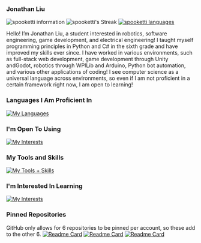 ### Jonathan Liu
![spooketti information](https://github-readme-stats.vercel.app/api?username=spooketti&theme=dark&show_icons=true,&hide_border=true,&rank_icon=github)
![spooketti's Streak](https://github-readme-streak-stats.herokuapp.com/?user=spooketti&theme=dark&hide_border=true)
[![spooketti languages](https://github-readme-stats-salesp07.vercel.app/api/top-langs/?username=spooketti&hide=jupyter%20notebook,mathematica,scss,makefile,dockerfile,nix,ruby&langs_count=8&layout=compact&theme=dark&hide_border=true)](https://github.com/spooketti/github-readme-stats)

Hello! I’m Jonathan Liu, a student interested in robotics, software engineering, game development, and electrical engineering! I taught myself programming principles in Python and C# in the sixth grade and have improved my skills ever since. I have worked in various environments, such as full-stack web development, game development through Unity andGodot, robotics through WPILib and Arduino, Python bot automation, and various other applications of coding! I see computer science as a universal language across environments, so even if I am not proficient in a certain framework right now, I am open to learning!


<!--
**spooketti/spooketti** is a ✨ _special_ ✨ repository because its `README.md` (this file) appears on your GitHub profile.

Here are some ideas to get you started:

- 🔭 I’m currently working on ...
- 🌱 I’m currently learning ...
- 👯 I’m looking to collaborate on ...
- 🤔 I’m looking for help with ...
- 💬 Ask me about ...
- 📫 How to reach me: ...
- 😄 Pronouns: ...
- ⚡ Fun fact: ...
-->
### Languages I Am Proficient In
[![My Languages](https://skillicons.dev/icons?i=html,js,css,python,java,cs,&perline=3)](https://skillicons.dev)
### I'm Open To Using
[![My Interests](https://skillicons.dev/icons?i=cpp,lua,nodejs,&perline=3)](https://skillicons.dev)
### My Tools and Skills
[![My Tools + Skills](https://skillicons.dev/icons?i=arduino,blender,firebase,git,ps,github,vscode,idea,androidstudio,replit,matlab,opencv,sqlite,godot,unity,robloxstudio,bots,flask,selenium,gcp,md,bash,linux,windows&perline=7)](https://skillicons.dev)
### I'm Interested In Learning
[![My Interests](https://skillicons.dev/icons?i=aws,cloudflare,react,go,c,arch,&perline=3)](https://skillicons.dev)

### Pinned Repositories
GitHub only allows for 6 repositories to be pinned per account, so these add to the other 6.
[![Readme Card](https://github-readme-stats.vercel.app/api/pin/?username=spooketti&repo=Phylogenetic-Taxonomy-Comparison&theme=darcula)](https://github.com/spooketti/Phylogenetic-Taxonomy-Comparison)
[![Readme Card](https://github-readme-stats.vercel.app/api/pin/?username=spooketti&repo=OPALS-Spine&theme=darcula)](https://github.com/spooketti/OPALS-Spine)
[![Readme Card](https://github-readme-stats.vercel.app/api/pin/?username=spooketti&repo=RelayServer&theme=darcula)](https://github.com/spooketti/RelayServer)
